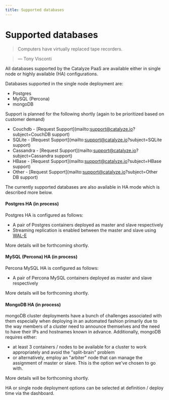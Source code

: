 ```yaml
---
title: Supported databases
---
```


# Supported databases

> Computers have virtually replaced tape recorders.

> — Tony Visconti


All databases supported by the Catalyze PaaS are available either in single node or highly available (HA) configurations.

Databases supported in the single node deployment are:
- Postgres
- MySQL (Percona)
- mongoDB

Support is planned for the following shortly (again to be prioritized based on customer demand)
- Couchdb - [Request Support](mailto:support@catalyze.io?subject=CouchDB support)
- SQLite - [Request Support](mailto:support@catalyze.io?subject=SQLite support)
- Cassandra - [Request Support](mailto:support@catalyze.io?subject=Cassandra support)
- HBase - [Request Support](mailto:support@catalyze.io?subject=HBase support)
- Other - [Request Support](mailto:support@catalyze.io?subject=Other DB support)

The currently supported databases are also available in HA mode which is described more below.

#### Postgres HA (in process)
Postgres HA is configured as follows:
- A pair of Postgres containers deployed as master and slave respectively
- Streaming replication is enabled between the master and slave using [WAL-E](https://github.com/wal-e/wal-e)

More details will be forthcoming shortly.

#### MySQL (Percona) HA (in process)
Percona MySQL HA is configured as follows:
- A pair of Percona MySQL containers deployed as master and slave respectively

More details will be forthcoming shortly.

#### MongoDB HA (in process)
mongoDB cluster deployments have a bunch of challenges associated with them especially when deploying in an automated fashion primarily due to the way members of a cluster need to announce themselves and the need to have their IPs and hostnames known in advance. Additionally, mongoDB requires either:
- at least 3 containers / nodes to be available for a cluster to work appropriately and avoid the "split-brain" problem
- or alternatively, employ an "arbiter" node that can manage the assignment of master or slave. This is the option we've chosen to go with.

More details will be forthcoming shortly.


HA or single node deployment options can be selected at definition / deploy time via the dashboard.


